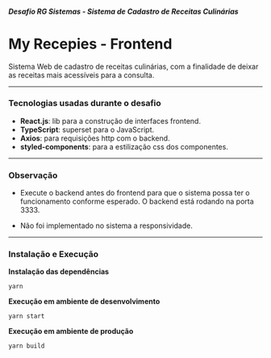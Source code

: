 ##### Desafio RG Sistemas - Sistema de Cadastro de Receitas Culinárias

# My Recepies - Frontend

Sistema Web de cadastro de receitas culinárias, com a finalidade de deixar as receitas mais acessíveis para a consulta.

------------

### Tecnologias usadas durante o desafio

- **React.js**: lib para a construção de interfaces frontend.
- **TypeScript**: superset para o JavaScript.
- **Axios**: para requisições http com o backend.
- **styled-components**: para a estilização css dos componentes.

------------

### Observação

- Execute o backend antes do frontend para que o sistema possa ter o funcionamento conforme esperado. O backend está rodando na porta 3333.

- Não foi implementado no sistema a responsividade.

------------

### Instalação e Execução

**Instalação das dependências**
```
yarn
```

**Execução em ambiente de desenvolvimento**

```
yarn start
```

**Execução em ambiente de produção**

```
yarn build
```